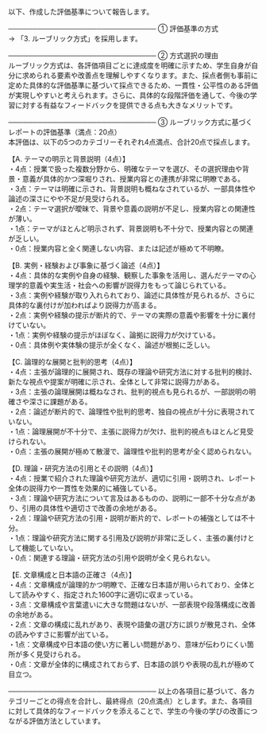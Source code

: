 以下、作成した評価基準について報告します。

──────────────────────────────
① 評価基準の方式  
→ 「3. ルーブリック方式」を採用します。

──────────────────────────────
② 方式選択の理由  
ルーブリック方式は、各評価項目ごとに達成度を明確に示すため、学生自身が自分に求められる要素や改善点を理解しやすくなります。また、採点者側も事前に定めた具体的な評価基準に基づいて採点できるため、一貫性・公平性のある評価が実現しやすいと考えられます。さらに、具体的な段階評価を通して、今後の学習に対する有益なフィードバックを提供できる点も大きなメリットです。

──────────────────────────────
③ ルーブリック方式に基づくレポートの評価基準（満点：20点）  
本評価は、以下の5つのカテゴリーそれぞれ4点満点、合計20点で採点します。

【A. テーマの明示と背景説明（4点）】  
・4点：授業で扱った複数分野から、明確なテーマを選び、その選択理由や背景・意義が具体的かつ深堀りされ、授業内容との連携が非常に明瞭である。  
・3点：テーマは明確に示され、背景説明も概ねなされているが、一部具体性や論述の深さにやや不足が見受けられる。  
・2点：テーマ選択が曖昧で、背景や意義の説明が不足し、授業内容との関連性が薄い。  
・1点：テーマがほとんど明示されず、背景説明も不十分で、授業内容との関連が乏しい。  
・0点：授業内容と全く関連しない内容、または記述が極めて不明瞭。

【B. 実例・経験および事象に基づく論述（4点）】  
・4点：具体的な実例や自身の経験、観察した事象を活用し、選んだテーマの心理学的意義や実生活・社会への影響が説得力をもって論じられている。  
・3点：実例や経験が取り入れられており、論述に具体性が見られるが、さらに具体的な裏付けが加わればより説得力が高まる。  
・2点：実例や経験の提示が断片的で、テーマの実際の意義や影響を十分に裏付けていない。  
・1点：実例や経験の提示がほぼなく、論拠に説得力が欠けている。  
・0点：具体例や実体験の提示が全くなく、論述が根拠に乏しい。

【C. 論理的な展開と批判的思考（4点）】  
・4点：主張が論理的に展開され、既存の理論や研究方法に対する批判的検討、新たな視点や提案が明確に示され、全体として非常に説得力がある。  
・3点：主張の論理展開は概ねなされ、批判的視点も見られるが、一部説明の明確さや深さに課題がある。  
・2点：論述が断片的で、論理性や批判的思考、独自の視点が十分に表現されていない。  
・1点：論理展開が不十分で、主張に説得力が欠け、批判的視点もほとんど見受けられない。  
・0点：主張の展開が極めて散漫で、論理性や批判的思考が全く認められない。

【D. 理論・研究方法の引用とその説明（4点）】  
・4点：授業で紹介された理論や研究方法が、適切に引用・説明され、レポート全体の説得力や一貫性を効果的に補強している。  
・3点：理論や研究方法について言及はあるものの、説明に一部不十分な点があり、引用の具体性や適切さで改善の余地がある。  
・2点：理論や研究方法の引用・説明が断片的で、レポートの補強としては不十分。  
・1点：理論や研究方法に関する引用及び説明が非常に乏しく、主張の裏付けとして機能していない。  
・0点：関連する理論・研究方法の引用や説明が全く見られない。

【E. 文章構成と日本語の正確さ（4点）】  
・4点：文章構成が論理的かつ明瞭で、正確な日本語が用いられており、全体として読みやすく、指定された1600字に適切に収まっている。  
・3点：文章構成や言葉遣いに大きな問題はないが、一部表現や段落構成に改善の余地がある。  
・2点：文章の構成に乱れがあり、表現や語彙の選び方に誤りが散見され、全体の読みやすさに影響が出ている。  
・1点：文章構成や日本語の使い方に著しい問題があり、意味が伝わりにくい箇所が多く見受けられる。  
・0点：文章が全体的に構成されておらず、日本語の誤りや表現の乱れが極めて目立つ。

──────────────────────────────
以上の各項目に基づいて、各カテゴリーごとの得点を合計し、最終得点（20点満点）とします。また、各項目に対して具体的なフィードバックを添えることで、学生の今後の学びの改善につながる評価方法としています。